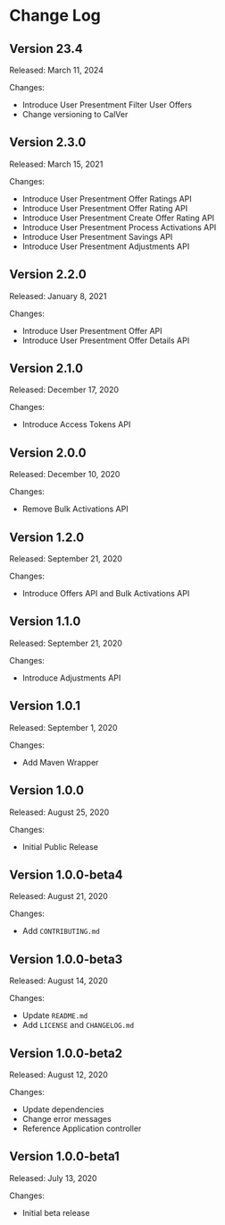 # Change Log

## Version 23.4

Released: March 11, 2024

Changes:

* Introduce User Presentment Filter User Offers
* Change versioning to CalVer

## Version 2.3.0

Released: March 15, 2021

Changes:

* Introduce User Presentment Offer Ratings API
* Introduce User Presentment Offer Rating API
* Introduce User Presentment Create Offer Rating API
* Introduce User Presentment Process Activations API
* Introduce User Presentment Savings API
* Introduce User Presentment Adjustments API

## Version 2.2.0

Released: January 8, 2021

Changes:

* Introduce User Presentment Offer API
* Introduce User Presentment Offer Details API

## Version 2.1.0

Released: December 17, 2020

Changes:

* Introduce Access Tokens API

## Version 2.0.0

Released: December 10, 2020

Changes:

* Remove Bulk Activations API

## Version 1.2.0

Released: September 21, 2020

Changes:

* Introduce Offers API and Bulk Activations API

## Version 1.1.0

Released: September 21, 2020

Changes:

* Introduce Adjustments API

## Version 1.0.1

Released: September 1, 2020

Changes:

* Add Maven Wrapper

## Version 1.0.0

Released: August 25, 2020

Changes:

* Initial Public Release

## Version 1.0.0-beta4

Released: August 21, 2020

Changes:

* Add `CONTRIBUTING.md`

## Version 1.0.0-beta3

Released: August 14, 2020

Changes:

* Update `README.md`
* Add `LICENSE` and `CHANGELOG.md`

## Version 1.0.0-beta2

Released: August 12, 2020

Changes:

* Update dependencies
* Change error messages
* Reference Application controller

## Version 1.0.0-beta1

Released: July 13, 2020

Changes:

* Initial beta release